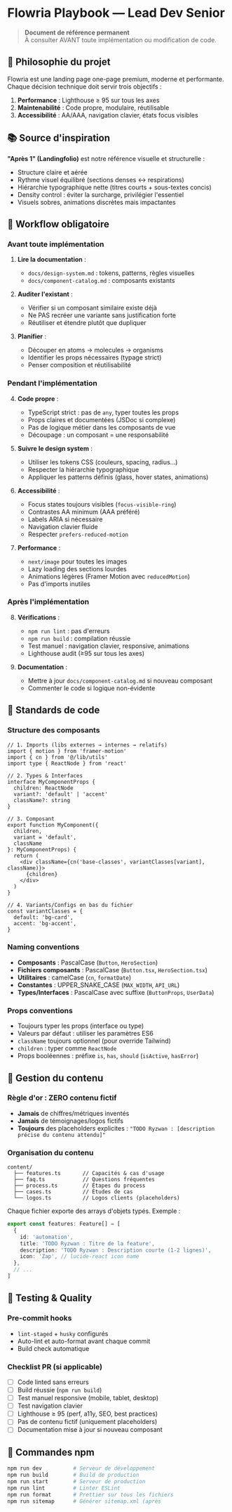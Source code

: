 # Flowria Playbook — Lead Dev Senior

> **Document de référence permanent**  
> À consulter AVANT toute implémentation ou modification de code.

## 🎯 Philosophie du projet

Flowria est une landing page one-page premium, moderne et performante. Chaque décision technique doit servir trois objectifs :
1. **Performance** : Lighthouse ≥ 95 sur tous les axes
2. **Maintenabilité** : Code propre, modulaire, réutilisable
3. **Accessibilité** : AA/AAA, navigation clavier, états focus visibles

## 📚 Source d'inspiration

**"Après 1" (Landingfolio)** est notre référence visuelle et structurelle :
- Structure claire et aérée
- Rythme visuel équilibré (sections denses ↔ respirations)
- Hiérarchie typographique nette (titres courts + sous-textes concis)
- Density control : éviter la surcharge, privilégier l'essentiel
- Visuels sobres, animations discrètes mais impactantes

## 🔄 Workflow obligatoire

### Avant toute implémentation

1. **Lire la documentation** :
   - `docs/design-system.md` : tokens, patterns, règles visuelles
   - `docs/component-catalog.md` : composants existants
   
2. **Auditer l'existant** :
   - Vérifier si un composant similaire existe déjà
   - Ne PAS recréer une variante sans justification forte
   - Réutiliser et étendre plutôt que dupliquer

3. **Planifier** :
   - Découper en atoms → molecules → organisms
   - Identifier les props nécessaires (typage strict)
   - Penser composition et réutilisabilité

### Pendant l'implémentation

4. **Code propre** :
   - TypeScript strict : pas de `any`, typer toutes les props
   - Props claires et documentées (JSDoc si complexe)
   - Pas de logique métier dans les composants de vue
   - Découpage : un composant = une responsabilité
   
5. **Suivre le design system** :
   - Utiliser les tokens CSS (couleurs, spacing, radius...)
   - Respecter la hiérarchie typographique
   - Appliquer les patterns définis (glass, hover states, animations)

6. **Accessibilité** :
   - Focus states toujours visibles (`focus-visible-ring`)
   - Contrastes AA minimum (AAA préféré)
   - Labels ARIA si nécessaire
   - Navigation clavier fluide
   - Respecter `prefers-reduced-motion`

7. **Performance** :
   - `next/image` pour toutes les images
   - Lazy loading des sections lourdes
   - Animations légères (Framer Motion avec `reducedMotion`)
   - Pas d'imports inutiles

### Après l'implémentation

8. **Vérifications** :
   - `npm run lint` : pas d'erreurs
   - `npm run build` : compilation réussie
   - Test manuel : navigation clavier, responsive, animations
   - Lighthouse audit (≥95 sur tous les axes)

9. **Documentation** :
   - Mettre à jour `docs/component-catalog.md` si nouveau composant
   - Commenter le code si logique non-évidente

## 🎨 Standards de code

### Structure des composants

```tsx
// 1. Imports (libs externes → internes → relatifs)
import { motion } from 'framer-motion'
import { cn } from '@/lib/utils'
import type { ReactNode } from 'react'

// 2. Types & Interfaces
interface MyComponentProps {
  children: ReactNode
  variant?: 'default' | 'accent'
  className?: string
}

// 3. Composant
export function MyComponent({ 
  children, 
  variant = 'default',
  className 
}: MyComponentProps) {
  return (
    <div className={cn('base-classes', variantClasses[variant], className)}>
      {children}
    </div>
  )
}

// 4. Variants/Configs en bas du fichier
const variantClasses = {
  default: 'bg-card',
  accent: 'bg-accent',
}
```

### Naming conventions

- **Composants** : PascalCase (`Button`, `HeroSection`)
- **Fichiers composants** : PascalCase (`Button.tsx`, `HeroSection.tsx`)
- **Utilitaires** : camelCase (`cn`, `formatDate`)
- **Constantes** : UPPER_SNAKE_CASE (`MAX_WIDTH`, `API_URL`)
- **Types/Interfaces** : PascalCase avec suffixe (`ButtonProps`, `UserData`)

### Props conventions

- Toujours typer les props (interface ou type)
- Valeurs par défaut : utiliser les paramètres ES6
- `className` toujours optionnel (pour override Tailwind)
- `children` : typer comme `ReactNode`
- Props booléennes : préfixe `is`, `has`, `should` (`isActive`, `hasError`)

## 📝 Gestion du contenu

### Règle d'or : ZERO contenu fictif

- **Jamais** de chiffres/métriques inventés
- **Jamais** de témoignages/logos fictifs
- **Toujours** des placeholders explicites : `"TODO Ryzwan : [description précise du contenu attendu]"`

### Organisation du contenu

```
content/
  ├── features.ts       // Capacités & cas d'usage
  ├── faq.ts            // Questions fréquentes
  ├── process.ts        // Étapes du process
  ├── cases.ts          // Études de cas
  └── logos.ts          // Logos clients (placeholders)
```

Chaque fichier exporte des arrays d'objets typés. Exemple :

```typescript
export const features: Feature[] = [
  {
    id: 'automation',
    title: 'TODO Ryzwan : Titre de la feature',
    description: 'TODO Ryzwan : Description courte (1-2 lignes)',
    icon: 'Zap', // lucide-react icon name
  },
  // ...
]
```

## 🧪 Testing & Quality

### Pre-commit hooks

- `lint-staged` + `husky` configurés
- Auto-lint et auto-format avant chaque commit
- Build check automatique

### Checklist PR (si applicable)

- [ ] Code linted sans erreurs
- [ ] Build réussie (`npm run build`)
- [ ] Test manuel responsive (mobile, tablet, desktop)
- [ ] Test navigation clavier
- [ ] Lighthouse ≥ 95 (perf, a11y, SEO, best practices)
- [ ] Pas de contenu fictif (uniquement placeholders)
- [ ] Documentation mise à jour si nouveau composant

## 🚀 Commandes npm

```bash
npm run dev          # Serveur de développement
npm run build        # Build de production
npm run start        # Serveur de production
npm run lint         # Linter ESLint
npm run format       # Prettier sur tous les fichiers
npm run sitemap      # Générer sitemap.xml (après
